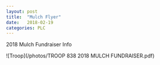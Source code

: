 ```yaml
---
layout: post
title:  "Mulch Flyer"
date:   2018-02-19
categories: PLC
---
```


2018 Mulch Fundraiser Info

![Troop](/photos/TROOP 838 2018 MULCH FUNDRAISER.pdf)
